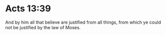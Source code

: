 # Acts 13:39

And by him all that believe are justified from all things, from which ye could not be justified by the law of Moses.